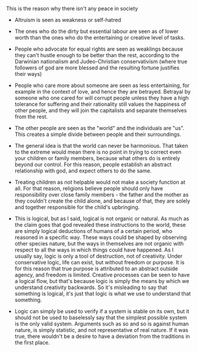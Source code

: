 This is the reason why there isn't any peace in society

- Altruism is seen as weakness or self-hatred
- The ones who do the dirty but essential labour are seen as of lower worth than the ones who do the entertaining or creative level of tasks.
- People who advocate for equal rights are seen as weaklings because they can't hustle enough to be better than the rest, according to the Darwinian nationalism and Judeo-Christian conservativism (where true followers of god are more blessed and the resulting fortune justifies their ways)
- People who care more about someone are seen as less entertaining, for example in the context of love, and hence they are betrayed. Betrayal by someone who one cared for will corrupt people unless they have a high tolerance for suffering and their rationality still values the happiness of other people, and they will join the capitalists and separate themselves from the rest.
- The other people are seen as the "world" and the individuals are "us". This creates a simple divide between people and their surroundings.
- The general idea is that the world can never be harmonious. That taken to the extreme would mean there is no point in trying to correct even your children or family members, because what others do is entirely beyond our control. For this reason, people establish an abstract relationship with god, and expect others to do the same.
- Treating children as not helpable would not make a society function at all. For that reason, religions believe people should only have responsibility over close family members - the father and the mother as they couldn't create the child alone, and because of that, they are solely and together responsible for the child's upbringing.

- This is logical, but as I said, logical is not organic or natural. As much as the claim goes that god revealed these instructions to the world, these are simply logical deductions of humans of a certain period, who reasoned in a specific way. These ways could be shaped by observing other species nature, but the ways in themselves are not organic with respect to all the ways in which things could have happened. As I usually say, logic is only a tool of destruction, not of creativity. Under conservative logic, life can exist, but without freedom or purpose. It is for this reason that true purpose is attributed to an abstract outside agency, and freedom is limited. Creative processes can be seen to have a logical flow, but that's because logic is simply the means by which we understand creativity backwards. So it's misleading to say that something is logical, it's just that logic is what we use to understand that something.
- Logic can simply be used to verify if a system is stable on its own, but it should not be used to baselessly say that the simplest possible system is the only valid system. Arguments such as so and so is against human nature, is simply statistic, and not representative of real nature. If it was true, there wouldn't be a desire to have a deviation from the traditions in the first place.